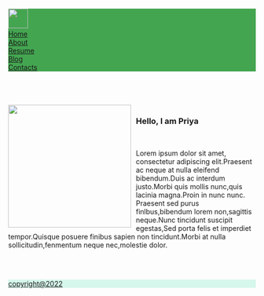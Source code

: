 <!DOCTYPE html>
<html>
<head>
<style>
ul {
  list-style-type: none;
  margin: 0;
  padding: 0;
  overflow: hidden;
  background-color: #44A551;
  
}

li {
  float: left;
}

li a {
  display: block;
  color: white;
  text-align: center;
  padding: 14px 16px;
  text-decoration: none;
}

li a:hover:not(.active) {
  background-color: #44A551;
}

.active {
  background-color: #44A551;
}
</style>
</head>
<body>

<ul>
  <li><a href="#Picture"><img src="Priya.jpg" width="40" height="40" border-radius:50%; /></a></li> 

  <li><a href="#Home">Home</a></li>
  <li><a href="#About">About</a></li>
  <li><a href="#Resume">Resume</a></li>
  <li><a href="#Blog">Blog</a></li>
<li><a href="#Contacts">Contacts</a></li>
</ul>
<br/>
<br/>
<br/>
<br/>

<img src="Priya.jpg" width="250" height="250" style="float: left; margin-right: 10px"/>

<h3>Hello, I am Priya</h3> <br/> 
<p>Lorem ipsum dolor sit amet, consectetur adipiscing elit.Praesent ac neque at nulla eleifend bibendum.Duis ac interdum justo.Morbi quis mollis nunc,quis lacinia magna.Proin in nunc nunc. Praesent sed purus finlbus,bibendum lorem non,sagittis neque.Nunc tincidunt suscipit egestas,Sed porta felis et imperdiet tempor.Quisque posuere finibus sapien non tincidunt.Morbi at nulla sollicitudin,fenmentum neque nec,molestie dolor.</p> 
<p>
<br/>
<br/>
<div style="background-color: #D6F7EB;">
<a align="center" href="copyright@2022">copyright@2022</a>
</p>
</div>
</body>
</html>
